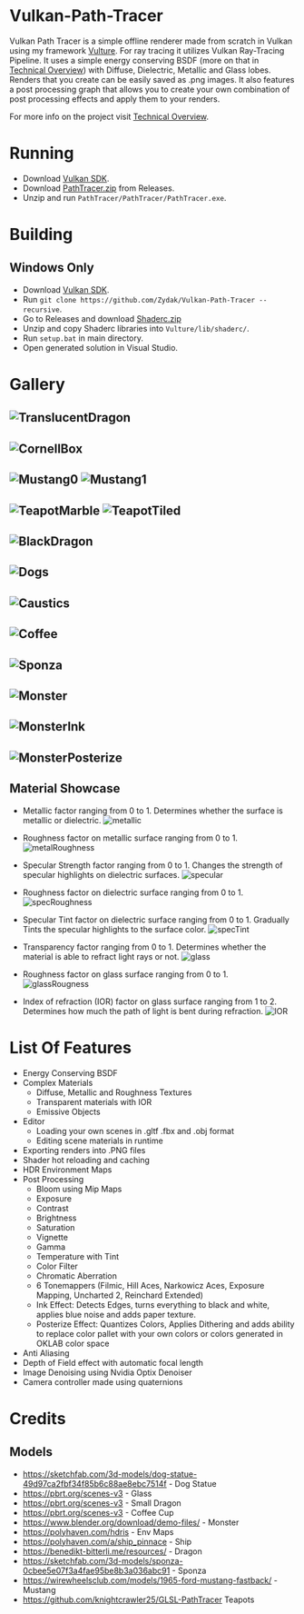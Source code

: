 # Vulkan-Path-Tracer

Vulkan Path Tracer is a simple offline renderer made from scratch in Vulkan using my framework [Vulture](https://github.com/Zydak/Vulture). For ray tracing it utilizes Vulkan Ray-Tracing Pipeline. It uses a simple energy conserving BSDF (more on that in [Technical Overview](https://github.com/Zydak/Vulkan-Path-Tracer/blob/main/TechnicalOverview.md)) with Diffuse, Dielectric, Metallic and Glass lobes. Renders that you create can be easily saved as .png images. It also features a post processing graph that allows you to create your own combination of post processing effects and apply them to your renders.

For more info on the project visit [Technical Overview](https://github.com/Zydak/Vulkan-Path-Tracer/blob/main/TechnicalOverview.md).

# Running
- Download [Vulkan SDK](https://vulkan.lunarg.com/sdk/home#windows).
- Download [PathTracer.zip](https://github.com/Zydak/Vulkan-Path-Tracer/releases/download/Release-v1.0.0-alpha/PathTracer.zip) from Releases.
- Unzip and run `PathTracer/PathTracer/PathTracer.exe`.

# Building
## Windows Only
- Download [Vulkan SDK](https://vulkan.lunarg.com/sdk/home#windows).
- Run `git clone https://github.com/Zydak/Vulkan-Path-Tracer --recursive`.
- Go to Releases and download [Shaderc.zip](https://github.com/Zydak/Vulkan-Path-Tracer/releases/download/Release/Shaderc.zip)
- Unzip and copy Shaderc libraries into `Vulture/lib/shaderc/`.
- Run `setup.bat` in main directory.
- Open generated solution in Visual Studio.

# Gallery
![TranslucentDragon](./Gallery/TranslucentDragon.png)
--------
![CornellBox](./Gallery/CornellBox.png)
--------
![Mustang0](./Gallery/Mustang0.png)
![Mustang1](./Gallery/Mustang1.png)
--------
![TeapotMarble](./Gallery/TeapotMarble.png)
![TeapotTiled](./Gallery/TeapotTiled.png)
--------
![BlackDragon](./Gallery/BlackDragon.png)
--------
![Dogs](./Gallery/Dogs.png)
--------
![Caustics](./Gallery/Caustics.png)
--------
![Coffee](./Gallery/Coffee.png)
--------
![Sponza](./Gallery/Sponza.png)
--------
![Monster](./Gallery/MonsterRough.png)
--------
![MonsterInk](./Gallery/MonsterInk.png)
--------
![MonsterPosterize](./Gallery/MonsterPosterize.png)
--------

## Material Showcase

- Metallic factor ranging from 0 to 1. Determines whether the surface is metallic or dielectric.
![metallic](./Gallery/materialShowcase/metallic.png)

- Roughness factor on metallic surface ranging from 0 to 1.
![metalRoughness](./Gallery/materialShowcase/metalRoughness.png)

- Specular Strength factor ranging from 0 to 1. Changes the strength of specular highlights on dielectric surfaces.
![specular](./Gallery/materialShowcase/specular.png)

- Roughness factor on dielectric surface ranging from 0 to 1.
![specRoughness](./Gallery/materialShowcase/specRoughness.png)

- Specular Tint factor on dielectric surface ranging from 0 to 1. Gradually Tints the specular highlights to the surface color.
![specTint](./Gallery/materialShowcase/specTint.png)

- Transparency factor ranging from 0 to 1. Determines whether the material is able to refract light rays or not.
![glass](./Gallery/materialShowcase/glass.png)

- Roughness factor on glass surface ranging from 0 to 1.
![glassRougness](./Gallery/materialShowcase/glassRougness.png)

- Index of refraction (IOR) factor on glass surface ranging from 1 to 2. Determines how much the path of light is bent during refraction.
![IOR](./Gallery/materialShowcase/ior.png)

# List Of Features
- Energy Conserving BSDF
- Complex Materials
  - Diffuse, Metallic and Roughness Textures
  - Transparent materials with IOR
  - Emissive Objects
- Editor
  - Loading your own scenes in .gltf .fbx and .obj format
  - Editing scene materials in runtime
- Exporting renders into .PNG files
- Shader hot reloading and caching
- HDR Environment Maps
- Post Processing
  - Bloom using Mip Maps
  - Exposure
  - Contrast
  - Brightness
  - Saturation
  - Vignette
  - Gamma
  - Temperature with Tint
  - Color Filter
  - Chromatic Aberration
  - 6 Tonemappers (Filmic, Hill Aces, Narkowicz Aces, Exposure Mapping, Uncharted 2, Reinchard Extended)
  - Ink Effect: Detects Edges, turns everything to black and white, applies blue noise and adds paper texture.
  - Posterize Effect: Quantizes Colors, Applies Dithering and adds ability to replace color pallet with your own colors or colors generated in OKLAB color space
- Anti Aliasing
- Depth of Field effect with automatic focal length
- Image Denoising using Nvidia Optix Denoiser
- Camera controller made using quaternions

# Credits
## Models
- https://sketchfab.com/3d-models/dog-statue-49d97ca2fbf34f85b6c88ae8ebc7514f - Dog Statue
- https://pbrt.org/scenes-v3 - Glass
- https://pbrt.org/scenes-v3 - Small Dragon
- https://pbrt.org/scenes-v3 - Coffee Cup
- https://www.blender.org/download/demo-files/ - Monster
- https://polyhaven.com/hdris - Env Maps
- https://polyhaven.com/a/ship_pinnace - Ship
- https://benedikt-bitterli.me/resources/ - Dragon
- https://sketchfab.com/3d-models/sponza-0cbee5e07f3a4fae95be8b3a036abc91 - Sponza
- https://wirewheelsclub.com/models/1965-ford-mustang-fastback/ - Mustang
- https://github.com/knightcrawler25/GLSL-PathTracer Teapots
